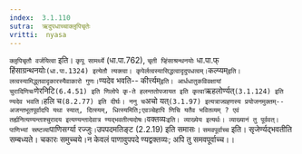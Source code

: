 ```yaml
---
index:  3.1.110
sutra:  ऋदुपधाच्चाक्लृपिचृतेः
vritti:  nyasa
---
```


`क्लृपिचृतौ वर्जयित्वा` इति। `कृपू सामर्थ्ये` (धा.पा.762), `चृती प्हिंसाश्रन्थनयोः` धा.पा.फ् हिंसाग्रन्थनयोः` (धा.पा.1324) इत्येतौ त्यक्त्वा। कृपेर्लत्वस्यासिद्धत्वादृदुपधत्वम्। `कल्प्यम्` इति। लत्वस्यामिद्ध्तवादृकारस्यैवाकारो गुणः। `ण्यदेव भवति-- कीर्त्त्यम्` इति। आर्धधातुकविवक्षायां चुरादिणिचः `णेरनिटि` (6.4.51) इति णिलोपे कृ-ते हलन्ततोपजायत इति कृत्वा `ऋहलोर्ण्यत्` (3.1.124) इति ण्यदेव भवति। `हलि च` (8.2.77) इति दीर्घः। ननु च `अचो यत्` (3.1.97) इत्यत्राज्ग्रहणस्य प्रयोजनमुक्तम्-- अजन्तभूतपूर्वादपि यथा स्यात्, दित्स्यम्, धित्स्यमिति;एवञ्चेहापि णिचि यतैव भवितव्यम् ? एवं तर्ह्यनित्यण्यन्ताश्चुरादय इत्यण्यन्तादेवात्र ण्यद्भवतीत्यदोषः। `वक्तव्यः` इति। व्याख्येय इत्यर्थः। व्याख्यानं तु पूर्ववत्।
पाणिभ्यां स्रष्टव्या `पाणिसर्ग्या रज्जुः` । `उपपदमतिङ्ट (2.2.19) इति समासः।
`समवपूर्वाच्च` इति। सृजेर्ण्यद्भवतीति सम्बध्यते। चकारः समुच्चये।न केवलं पाणावुपपदे ण्यद्वक्तव्यः; अपि तु समवपूर्वाच्च।।

